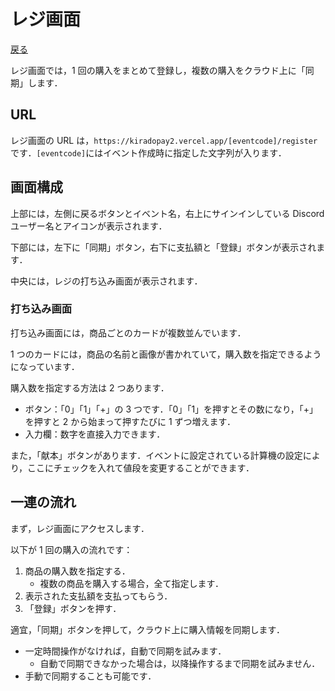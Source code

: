 # レジ画面

[戻る](index.md)

レジ画面では，1 回の購入をまとめて登録し，複数の購入をクラウド上に「同期」します．

## URL

レジ画面の URL は，`https://kiradopay2.vercel.app/[eventcode]/register`です．`[eventcode]`にはイベント作成時に指定した文字列が入ります．

## 画面構成

上部には，左側に戻るボタンとイベント名，右上にサインインしている Discord ユーザー名とアイコンが表示されます．

下部には，左下に「同期」ボタン，右下に支払額と「登録」ボタンが表示されます．

中央には，レジの打ち込み画面が表示されます．

### 打ち込み画面

打ち込み画面には，商品ごとのカードが複数並んでいます．

1 つのカードには，商品の名前と画像が書かれていて，購入数を指定できるようになっています．

購入数を指定する方法は 2 つあります．

- ボタン：「0」「1」「+」の 3 つです．「0」「1」を押すとその数になり，「+」を押すと 2 から始まって押すたびに 1 ずつ増えます．
- 入力欄：数字を直接入力できます．

また，「献本」ボタンがあります．イベントに設定されている計算機の設定により，ここにチェックを入れて値段を変更することができます．

## 一連の流れ

まず，レジ画面にアクセスします．

以下が 1 回の購入の流れです：

1. 商品の購入数を指定する．
   - 複数の商品を購入する場合，全て指定します．
1. 表示された支払額を支払ってもらう．
1. 「登録」ボタンを押す．

適宜，「同期」ボタンを押して，クラウド上に購入情報を同期します．

- 一定時間操作がなければ，自動で同期を試みます．
  - 自動で同期できなかった場合は，以降操作するまで同期を試みません．
- 手動で同期することも可能です．
